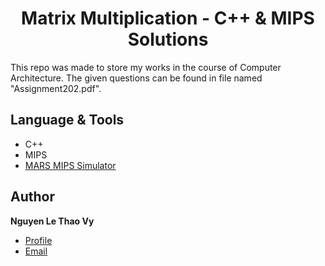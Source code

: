 <h1 align="center"><project-name>Matrix Multiplication - C++ & MIPS Solutions</h1>

<p align="left"><project-description>This repo was made to store my works in the course of Computer Architecture. The given questions can be found in file named "Assignment202.pdf".</p>

## Language & Tools

- C++
- MIPS
- [MARS MIPS Simulator](http://courses.missouristate.edu/kenvollmar/mars/)

## Author

**Nguyen Le Thao Vy**

- [Profile](https://github.com/vy-nguyenlethao0510)
- [Email](mailto:vy.nguyenlethao051001@gmail.com)

 
